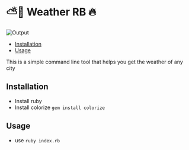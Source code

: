 # ⛅💨 Weather RB 🔥

![Output](https://res.cloudinary.com/denj7z5ec/image/upload/v1530835092/Screen_Shot_2018-07-06_at_12.56.45_AM_fzyppu.png)
- [Installation](#installation)
- [Usage](#usage)

This is a simple command line tool that helps you get the weather of any city

## Installation
* Install ruby
* Install colorize `gem install colorize`

## Usage
* use `ruby index.rb`

